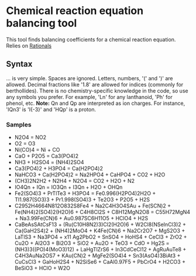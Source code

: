 # Chemical reaction equation balancing tool
This tool finds balancing coefficients for a chemical reaction equation. Relies on [Rationals](https://github.com/tompazourek/Rationals/tree/master)

## Syntax
... is very simple. Spaces are ignored. Letters, numbers, '(' and ')' are allowed. Decimal fractions like '1.8' are allowed for indices (commonly for berthollides).
There is no chemistry-specific knowledge in the code, so use any symbols you prefer. For example, 'Ln' for any lanthanoid, 'Ph' for phenol, etc.
<b>Note:</b> Qn and Qp are interpreted as ion charges. For instance, 'IQn3' is 'I{-3}' and 'HQp' is a proton.

### Samples
- N2O4 = NO2
- O2 = O3
- Ni(CO)4 = Ni + CO
- CaO + P2O5 = Ca3(PO4)2
- NH3 + H2SO4 = (NH4)2SO4
- Ca3(PO4)2 + H3PO4 = Ca(H2PO4)2
- NaHCO3 + Ca(H2PO4)2 = Na2HPO4 + CaHPO4 + CO2 + H2O
- (CH3)2N2H2 + N2H4 + N2O4 = CO2 + H2O + N2
- IO4Qn + IQn = IO3Qn + I3Qn + H2O + OHQn
- Fe2(SO4)3 + PrTlTe3 + H3PO4 = Fe0.996(H2PO4)2H2O + Tl1.987(SO3)3 + Pr1.998(SO4)3 + Te2O3 + P2O5 + H2S
- C2952H4664N812O832S8Fe4 + Na2C4H3O4SAu + Fe(SCN)2 + Fe(NH4)2(SO4)2(H2O)6 + C4H8Cl2S + C8H12MgN2O8 = C55H72MgN4 + Na3.99Fe(CN)6 + Au0.987SC6H11O5 + HClO4 + H2S
- CaBeAsSAtCsF13 + (Ru(C10H8N2)3)Cl2(H2O)6 + W2Cl8(NSeInCl3)2 + Ca(GaH2S4)2 + (NH4)2MoO4 + K4Fe(CN)6 + Na2Cr2O7 + MgS2O3 + LaTlS3 + Na3PO4 + x11 Ag2PbO2 + SnSO4 + HoHS4 + CeCl3 + ZrO2 + Cu2O + Al2O3 + Bi2O3 + SiO2 + Au2O + TeO3 + CdO + Hg2S =
(NH3)3((PO)4(MoO3)12) + LaHgTlZrS6 + In3CdCeCl12 + AgRuAuTe8 + C4H3AuNa2OS7 + KAu(CN)2 + MgFe2(SO4)4 + Sn3(AsO4)3BiAt3 + CuCsCl3 + GaHoH2S4 + N2SiSe6 + CaAl0.97F5 + PbCrO4 + H2CO3 + BeSiO3 + HClO + W2O